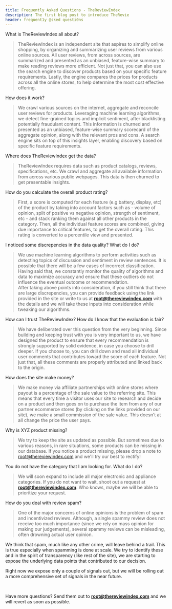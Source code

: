 ```yaml
---
title: Frequently Asked Questions - TheReviewIndex
description: The first blog post to introduce TheRevie
header: frequent1y @sked questi0ns
---
```


What is TheReviewIndex all about? 

> TheReviewIndex is an independent site that aspires to simplify online shopping, by organizing and summarizing user reviews from various online sources. All user reviews, from across sources, are summarized and presented as an unbiased, feature-wise summary to make reading reviews more efficient.  Not just that, you can also use the search engine to discover products based on your specific feature requirements. Lastly, the engine compares the prices for products across all the online stores, to help determine the most cost effective offering.


How does it work?

> We crawl various sources on the internet, aggregate and reconcile user reviews for products. Leveraging machine learning algorithms, we detect fine-grained topics and implicit sentiment, after blacklisting potentially fraudulant content. This information is churned and presented as an unbiased, feature-wise summary scorecard of the aggregate opinion, along with the relevant pros and cons. A search engine sits on top of this insights layer, enabling discovery based on specific feature requirements.


Where does TheReviewIndex get the data?

> TheReviewIndex requires data such as product catalogs, reviews, specifications, etc. We crawl and aggregate all available information from across various public webpages. This data is then churned to get presentable insights.


How do you calculate the overall product rating?

> First, a score is computed for each feature (e.g battery, display, etc) of the product by taking into account factors such as - volume of opinion, split of positive vs negative opinion, strength of sentiment, etc - and stack ranking them against all other products in the category. 
> Then, all the individual feature scores are combined, giving due importance to critical features, to get the overall rating. This rating is converted to a percentile view and presented.  



I noticed some discrepencies in the data quality? What do I do?

> We use machine learning algorithms to perform activities such as detecting topics of discussion and sentiment in review sentences. It is possible that there will be a few cases of incorrect classification.  
> Having said that, we constantly monitor the quality of algorithms and data to maximize accuracy and ensure that these outliers do not influence the eventual outcome or recommendation.   
> After taking above points into consideration, if you still think that there are large discrepencies, you can provide feedback using the link provided in the site or write to us at **root@thereviewindex.com** with the details and we will take these inputs into consideration while tweaking our algorithms.


How can I trust TheReviewIndex? How do I know that the evaluation is fair?

> We have deliberated over this question from the very beginning. Since building and keeping trust with you is very important to us, we have designed the product to ensure that every recommendation is strongly supported by solid evidence, in case you choose to drill deeper. If you choose to, you can drill down and read all individual user comments that contributes toward the score of each feature. Not just that, all these comments are properly attributed and linked back to the origin.  


How does the site make money?

> We make money via affiliate partnerships with online stores where payout is a percentage of the sale value to the referring site. This means that every time a visitor uses our site to research and decide on a product and then goes on to purchase the item from any of our partner ecommerce stores (by clicking on the links provided on our site), we make a small commission of the sale value. This doesn’t at all change the price the user pays.


Why is XYZ product missing?

> We try to keep the site as updated as possible. But sometimes due to various reasons, in rare situations, some products can be missing in our database. If you notice a product missing, please drop a note to root@thereviewindex.com and we'll try our best to rectify!


You do not have the category that I am looking for. What do I do?

> We will soon expand to include all major electronic and appliance categories. If you do not want to wait, shoot out a request at **root@thereviewindex.com**. Who knows, maybe we will be able to prioritize your request.


How do you deal with review spam?

> One of the major concerns of online opinions is the problem of spam and incentivized reviews. Although, a single spammy review does not receive too much importance (since we rely on mass opinion for making our judgements), several spammy reviews can be misleading, often drowning actual user opinion.

We think that spam, much like any other crime, will leave behind a trail. This is true especially when spamming is done at scale. We try to identify these and in the spirit of transparency (like rest of the site), we are starting to expose the underlying data points that contributed to our decision.

Right now we expose only a couple of signals out, but we will be rolling out a more comprehensive set of signals in the near future.



&nbsp;

Have more questions? Send them out to **root@thereviewindex.com** and we will revert as soon as possible.


&nbsp;
